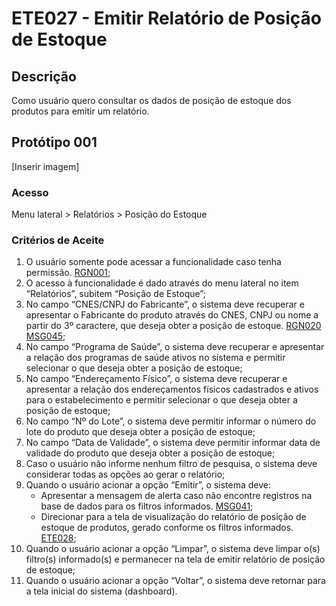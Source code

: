 # ETE027 - Emitir Relatório de Posição de Estoque

## Descrição
Como usuário quero consultar os dados de posição de estoque dos produtos para emitir um relatório. 

## Protótipo 001

[Inserir imagem] <!-- ![alt text](../imagens/ete-027-prot-001.png) -->

### Acesso 
Menu lateral > Relatórios > Posição do Estoque 

### Critérios de Aceite 
1. O usuário somente pode acessar a funcionalidade caso tenha permissão. [RGN001](DocumentoDeRegrasv2.md#rgn001); 
2. O acesso à funcionalidade é dado através do menu lateral no item “Relatórios”, subitem “Posição de Estoque”; 
3. No campo “CNES/CNPJ do Fabricante”, o sistema deve recuperar e apresentar o Fabricante do produto através do CNES, CNPJ ou nome a partir do 3º caractere, que deseja obter a posição de estoque. [RGN020](DocumentoDeRegrasv2.md#rgn020) [MSG045](DocumentoDeMensagensv2.md#msg045);<!-- No documento de origem diz: "Nada está funcionando!": --> 
4. No campo “Programa de Saúde”, o sistema deve recuperar e apresentar a relação dos programas de saúde ativos no sistema e permitir selecionar o que deseja obter a posição de estoque; 
5. No campo “Endereçamento Físico”, o sistema deve recuperar e apresentar a relação dos endereçamentos físicos cadastrados e ativos para o estabelecimento e permitir selecionar o que deseja obter a posição de estoque;  
6. No campo “Nº do Lote”, o sistema deve permitir informar o número do lote do produto que deseja obter a posição de estoque; 
7.  No campo “Data de Validade”, o sistema deve permitir informar data de validade do produto que deseja obter a posição de estoque; 
8.  Caso o usuário não informe nenhum filtro de pesquisa, o sistema deve considerar todas as opções ao gerar o relatório;   
9. Quando o usuário acionar a opção “Emitir”, o sistema deve: 
    * Apresentar a mensagem de alerta caso não encontre registros na base de dados para os filtros informados. [MSG041](DocumentoDeMensagensv2.md#msg041); 
    * Direcionar para a tela de visualização do relatório de posição de estoque de produtos, gerado conforme os filtros informados. [ETE028](ETE028.md);
10. Quando o usuário acionar a opção “Limpar”, o sistema deve limpar o(s) filtro(s) informado(s) e permanecer na tela de emitir relatório de posição de estoque; 
11. Quando o usuário acionar a opção “Voltar”, o sistema deve retornar para a tela inicial do sistema (dashboard). 
